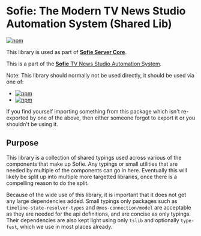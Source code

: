 # Sofie: The Modern TV News Studio Automation System (Shared Lib)

[![npm](https://img.shields.io/npm/v/@sofie-automation/shared-lib)](https://www.npmjs.com/package/@sofie-automation/shared-lib)

This library is used as part of [**Sofie Server Core**](https://github.com/Sofie-Automation/sofie-core).

This is a part of the [**Sofie** TV News Studio Automation System](https://github.com/Sofie-Automation/Sofie-TV-automation/).

Note: This library should normally not be used directly, it should be used via one of:

- [![npm](https://img.shields.io/npm/v/@sofie-automation/blueprints-integration)](https://www.npmjs.com/package/@sofie-automation/blueprints-integration)
- [![npm](https://img.shields.io/npm/v/@sofie-automation/server-core-integration)](https://www.npmjs.com/package/@sofie-automation/server-core-integration)

If you find yourself importing something from this package which isn't re-exported by one of the above, then either someone forgot to export it or you shouldn't be using it.

## Purpose

This library is a collection of shared typings used across various of the components that make up Sofie. Any typings or small utilities that are needed by multiple of the components can go in here.
Eventually this will likely be split up into multiple more targetted libraries, once there is a compelling reason to do the split.

Because of the wide use of this library, it is important that it does not get any large dependencies added. Small typings only packages such as `timeline-state-resolver-types` and `@mos-connection/model` are acceptable as they are needed for the api definitions, and are concise as only typings.
Their dependencies are also kept light using only `tslib` and optionally `type-fest`, which we use in most places already.
